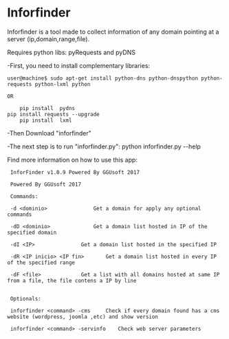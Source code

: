 Inforfinder
===========

Inforfinder is a tool made to collect information of any domain pointing at a server (ip,domain,range,file).

Requires python libs: pyRequests and pyDNS

-First, you need to install complementary libraries: 
	
	user@machine$ sudo apt-get install python-dns python-dnspython python-requests python-lxml python

	OR

        pip install  pydns
	pip install requests --upgrade
        pip install  lxml
	
-Then Download "inforfinder"

-The next step is to run "inforfinder.py": python inforfinder.py --help

Find more information on how to use this app:
	 
	 InforFinder v1.0.9 Powered By GGUsoft 2017

	 Powered By GGUsoft 2017

	 Commands:

	 -d <dominio>				Get a domain for apply any optional commands

	 -dD <dominio>				Get a domain list hosted in IP of the specified domain

	 -dI <IP>				Get a domain list hosted in the specified IP 

	 -dR <IP inicio> <IP fin>		Get a domain list hosted in every IP of the specified range

	 -dF <file>				Get a list with all domains hosted at same IP from a file, the file contens a IP by line


	 Optionals:

	 inforfinder <command> -cms		Check if every domain found has a cms website (wordpress, joomla ,etc) and show version

	 inforfinder <command> -servinfo	Check web server parameters
